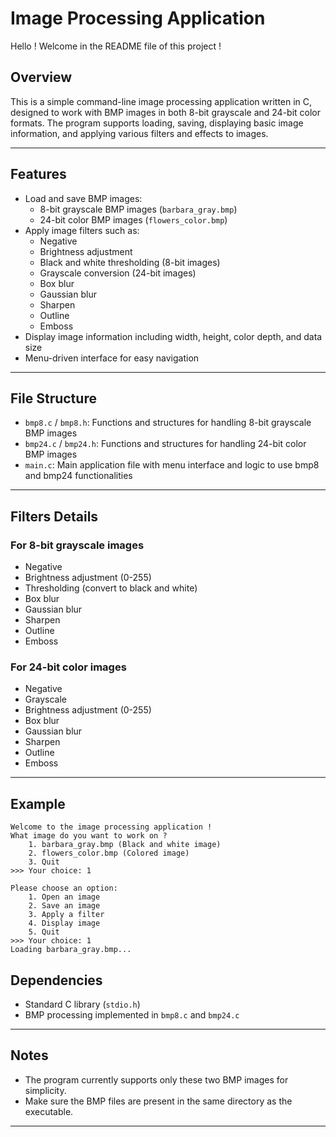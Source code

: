 # Image Processing Application

Hello ! Welcome in the README file of this project !

## Overview

This is a simple command-line image processing application written in C, 
designed to work with BMP images in both 8-bit grayscale and 24-bit color formats. 
The program supports loading, saving, displaying basic image information, 
and applying various filters and effects to images.

---

## Features

- Load and save BMP images:
    - 8-bit grayscale BMP images (`barbara_gray.bmp`)
    - 24-bit color BMP images (`flowers_color.bmp`)
- Apply image filters such as:
    - Negative
    - Brightness adjustment
    - Black and white thresholding (8-bit images)
    - Grayscale conversion (24-bit images)
    - Box blur
    - Gaussian blur
    - Sharpen
    - Outline
    - Emboss
- Display image information including width, height, color depth, and data size
- Menu-driven interface for easy navigation

---

## File Structure

- `bmp8.c` / `bmp8.h`: Functions and structures for handling 8-bit grayscale BMP images
- `bmp24.c` / `bmp24.h`: Functions and structures for handling 24-bit color BMP images
- `main.c`: Main application file with menu interface and logic to use bmp8 and bmp24 functionalities

---

## Filters Details

### For 8-bit grayscale images

- Negative
- Brightness adjustment (0-255)
- Thresholding (convert to black and white)
- Box blur
- Gaussian blur
- Sharpen
- Outline
- Emboss

### For 24-bit color images

- Negative
- Grayscale
- Brightness adjustment (0-255)
- Box blur
- Gaussian blur
- Sharpen
- Outline
- Emboss

---

## Example

```plaintext
Welcome to the image processing application !
What image do you want to work on ?
    1. barbara_gray.bmp (Black and white image)
    2. flowers_color.bmp (Colored image)
    3. Quit
>>> Your choice: 1

Please choose an option:
    1. Open an image
    2. Save an image
    3. Apply a filter
    4. Display image
    5. Quit
>>> Your choice: 1
Loading barbara_gray.bmp...
```

## Dependencies

- Standard C library (`stdio.h`)
- BMP processing implemented in `bmp8.c` and `bmp24.c`

---

## Notes

- The program currently supports only these two BMP images for simplicity.
- Make sure the BMP files are present in the same directory as the executable.

---





